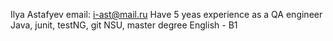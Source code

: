 Ilya Astafyev
email: i-ast@mail.ru
Have 5 yeas experience as a QA engineer
Java, junit, testNG, git
NSU, master degree
English - B1

